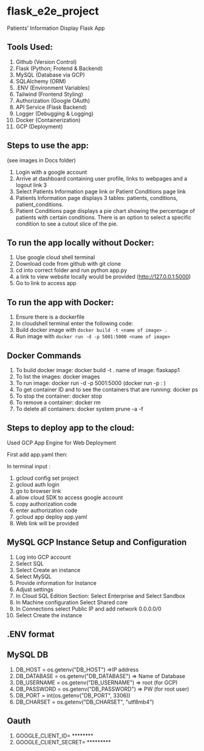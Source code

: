 # flask_e2e_project


Patients’ Information Display Flask App

## Tools Used:
1. Github (Version Control)
2. Flask (Python; Frotend & Backend)
3. MySQL (Database via GCP)
4. SQLAlchemy (ORM)
5. .ENV (Environment Variables)
6. Tailwind (Frontend Styling)
7. Authorization (Google OAuth)
8. API Service (Flask Backend)
9. Logger (Debugging & Logging)
10. Docker (Containerization)
11. GCP (Deployment)


## Steps to use the app:
(see images in Docs folder)

1. Login with a google account
2. Arrive at dashboard containing user profile, links to webpages and a logout link 3
3. Select Patients Information page link or Patient Conditions page link
4. Patients Information page displays 3 tables: patients, conditions, patient_conditions.
5. Patient Conditions page displays a pie chart showing the percentage of patients with certain conditions. There is an option to select a specific condition to see a cutout slice of the pie.

## To run the app locally without Docker:
1. Use google cloud shell terminal
2. Download code from github with git clone
3. cd into correct folder and run python app.py
4. a link to view website locally would be provided (http://127.0.0.1:5000)
5. Go to link to access app


## To run the app with Docker:
1. Ensure there is a dockerfile
2. In cloudshell terminal enter the following code:
3. Build docker image with `docker build -t <name of image> . `
4. Run image with `docker run -d -p 5001:5000 <name of image>`

## Docker Commands
1. To build docker image: docker build -t <name of image> . name of image: flaskapp1
2. To list the images: docker images
3. To run image: docker run -d -p 5001:5000 <name of image> (docker run -p <host-port>:<container-port> <image-name>)
4. To get container ID and to see the containers that are running: docker ps
5. To stop the container: docker stop <container id from list displayed by docker ps command>
6. To remove a container: docker rm <container-id>
7. To delete all containers: docker system prune -a -f 


## Steps to deploy app to the cloud:

Used GCP App Engine for Web Deployment

First add app.yaml then:

In terminal input :
1. gcloud config set project <project ID>
2. gcloud auth login
3. go to browser link
4. allow cloud SDK to access google account
5. copy authorization code
6. enter authorization code
7. gcloud app deploy app.yaml
8. Web link will be provided

## MySQL GCP Instance Setup and Configuration
1. Log into GCP account
2. Select SQL
3. Select Create an instance
4. Select MySQL
5. Provide information for Instance
6. Adjust settings
7. In Cloud SQL Edition Section: Select Enterprise and Select Sandbox
8. In Machine configuration Select Shared core
9. In Connections select Public IP and add network 0.0.0.0/0
10. Select Create the instance

## .ENV format

## MySQL DB
1. DB_HOST = os.getenv("DB_HOST") =>IP address
2. DB_DATABASE = os.getenv("DB_DATABASE") => Name of Database
3. DB_USERNAME = os.getenv("DB_USERNAME") => root (for GCP)
4. DB_PASSWORD = os.getenv("DB_PASSWORD") => PW (for root user)
5. DB_PORT = int(os.getenv("DB_PORT", 3306))
6. DB_CHARSET = os.getenv("DB_CHARSET", "utf8mb4")

## Oauth
1. GOOGLE_CLIENT_ID= ********
2. GOOGLE_CLIENT_SECRET= *********






